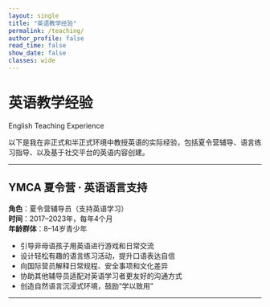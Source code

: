 ```yaml
---
layout: single
title: "英语教学经验"
permalink: /teaching/
author_profile: false
read_time: false
show_date: false
classes: wide
---
```


# 英语教学经验  
English Teaching Experience

以下是我在非正式和半正式环境中教授英语的实际经验，包括夏令营辅导、语言练习指导、以及基于社交平台的英语内容创建。

---

## YMCA 夏令营 · 英语语言支持  
**角色**：夏令营辅导员（支持英语学习）  
**时间**：2017–2023年，每年4个月  
**年龄群体**：8–14岁青少年  

- 引导非母语孩子用英语进行游戏和日常交流  
- 设计轻松有趣的语言练习活动，提升口语表达自信  
- 向国际营员解释日常规程、安全事项和文化差异  
- 协助其他辅导员适配对英语学习者更友好的沟通方式  
- 创造自然语言沉浸式环境，鼓励“学以致用”

---
